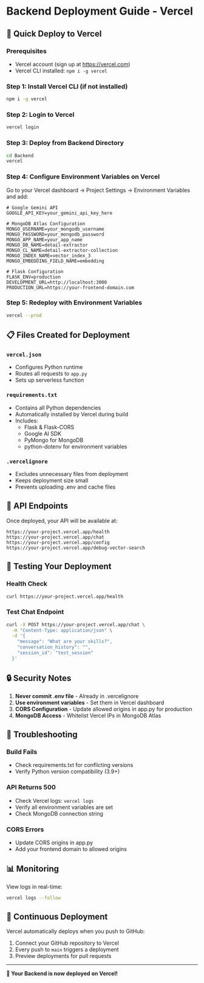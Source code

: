 # Backend Deployment Guide - Vercel

## 🚀 Quick Deploy to Vercel

### Prerequisites
- Vercel account (sign up at https://vercel.com)
- Vercel CLI installed: `npm i -g vercel`

### Step 1: Install Vercel CLI (if not installed)
```bash
npm i -g vercel
```

### Step 2: Login to Vercel
```bash
vercel login
```

### Step 3: Deploy from Backend Directory
```bash
cd Backend
vercel
```

### Step 4: Configure Environment Variables on Vercel

Go to your Vercel dashboard → Project Settings → Environment Variables and add:

```env
# Google Gemini API
GOOGLE_API_KEY=your_gemini_api_key_here

# MongoDB Atlas Configuration
MONGO_USERNAME=your_mongodb_username
MONGO_PASSWORD=your_mongodb_password
MONGO_APP_NAME=your_app_name
MONGO_DB_NAME=detail-extractor
MONGO_CL_NAME=detail-extractor-collection
MONGO_INDEX_NAME=vector_index_3
MONGO_EMBEDDING_FIELD_NAME=embedding

# Flask Configuration
FLASK_ENV=production
DEVELOPMENT_URL=http://localhost:3000
PRODUCTION_URL=https://your-frontend-domain.com
```

### Step 5: Redeploy with Environment Variables
```bash
vercel --prod
```

## 📋 Files Created for Deployment

### `vercel.json`
- Configures Python runtime
- Routes all requests to `app.py`
- Sets up serverless function

### `requirements.txt`
- Contains all Python dependencies
- Automatically installed by Vercel during build
- Includes:
  - Flask & Flask-CORS
  - Google AI SDK
  - PyMongo for MongoDB
  - python-dotenv for environment variables

### `.vercelignore`
- Excludes unnecessary files from deployment
- Keeps deployment size small
- Prevents uploading .env and cache files

## 🔧 API Endpoints

Once deployed, your API will be available at:
```
https://your-project.vercel.app/health
https://your-project.vercel.app/chat
https://your-project.vercel.app/config
https://your-project.vercel.app/debug-vector-search
```

## 🧪 Testing Your Deployment

### Health Check
```bash
curl https://your-project.vercel.app/health
```

### Test Chat Endpoint
```bash
curl -X POST https://your-project.vercel.app/chat \
  -H "Content-Type: application/json" \
  -d '{
    "message": "What are your skills?",
    "conversation_history": "",
    "session_id": "test_session"
  }'
```

## 🔒 Security Notes

1. **Never commit .env file** - Already in .vercelignore
2. **Use environment variables** - Set them in Vercel dashboard
3. **CORS Configuration** - Update allowed origins in app.py for production
4. **MongoDB Access** - Whitelist Vercel IPs in MongoDB Atlas

## 🐛 Troubleshooting

### Build Fails
- Check requirements.txt for conflicting versions
- Verify Python version compatibility (3.9+)

### API Returns 500
- Check Vercel logs: `vercel logs`
- Verify all environment variables are set
- Check MongoDB connection string

### CORS Errors
- Update CORS origins in app.py
- Add your frontend domain to allowed origins

## 📊 Monitoring

View logs in real-time:
```bash
vercel logs --follow
```

## 🔄 Continuous Deployment

Vercel automatically deploys when you push to GitHub:
1. Connect your GitHub repository to Vercel
2. Every push to `main` triggers a deployment
3. Preview deployments for pull requests

---

**🎉 Your Backend is now deployed on Vercel!**

